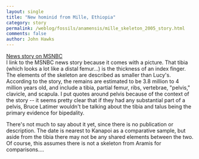```yaml
---
layout: single 
title: "New hominid from Mille, Ethiopia" 
category: story
permalink: /weblog/fossils/anamensis/mille_skeleton_2005_story.html
comments: false 
author: John Hawks 
---
```



<p>
<a href="http://www.msnbc.msn.com/id/7100805/">News story on MSNBC</a>
 <br />
I link to the MSNBC news story because it comes with a picture. That tibia (which looks a lot like a distal femur...) is the thickness of an index finger. The elements of the skeleton are described as smaller than Lucy's. According to the story, the remains are estimated to be 3.8 million to 4 million years old, and include a tibia, partial femur, ribs, vertebrae, "pelvis," clavicle, and scapula. I put quotes around pelvis because of the context of the story -- it seems pretty clear that if they had any substantial part of a pelvis, Bruce Latimer wouldn't be talking about the tibia and talus being the primary evidence for bipedality. 
</p>

<p>
There's not much to say about it yet, since there is no publication or description. The date is nearest to Kanapoi as a comparative sample, but aside from the tibia there may not be any shared elements between the two. Of course, this assumes there is not a skeleton from Aramis for comparisons....
</p>

